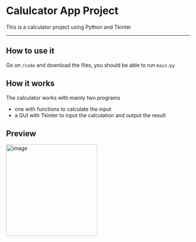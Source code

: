 # Calulcator App Project

This is a calculator project using Python and Tkinter

---
## How to use it
Go on `/code` and download the files, you should be able to run `main.py`

## How it works
The calculator works with mainly two programs
- one with functions to calculate the input
- a GUI with Tkinter to input the calculation and output the result

## Preview

<img src="https://i.ibb.co/FsmXPdQ/image.png" alt="image" width="250">
